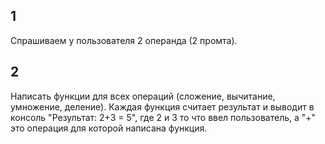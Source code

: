 ## 1 


 Cпрашиваем у пользователя 2 операнда (2 промта).

## 2


 Написать функции для всех операций (сложение, вычитание, умножение, деление).
 Каждая функция считает результат и выводит в консоль "Результат: 2+3 = 5", где 2 и 3 то что ввел пользователь, а "+" это операция для которой написана функция.